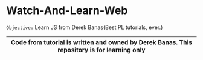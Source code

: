 # Watch-And-Learn-Web
`Objective:` Learn JS from Derek Banas(Best PL tutorials, ever.)

| Code from tutorial is written and owned by Derek Banas. This repository is for learning only |
|----|
